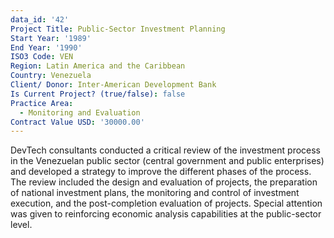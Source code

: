 ```yaml
---
data_id: '42'
Project Title: Public-Sector Investment Planning
Start Year: '1989'
End Year: '1990'
ISO3 Code: VEN
Region: Latin America and the Caribbean
Country: Venezuela
Client/ Donor: Inter-American Development Bank
Is Current Project? (true/false): false
Practice Area:
  - Monitoring and Evaluation
Contract Value USD: '30000.00'
---
```

DevTech consultants conducted a critical review of the investment process in the Venezuelan public sector (central government and public enterprises) and developed a strategy to improve the different phases of the process. The review included the design and evaluation of projects, the preparation of national investment plans, the monitoring and control of investment execution, and the post-completion evaluation of projects. Special attention was given to reinforcing economic analysis capabilities at the public-sector level.